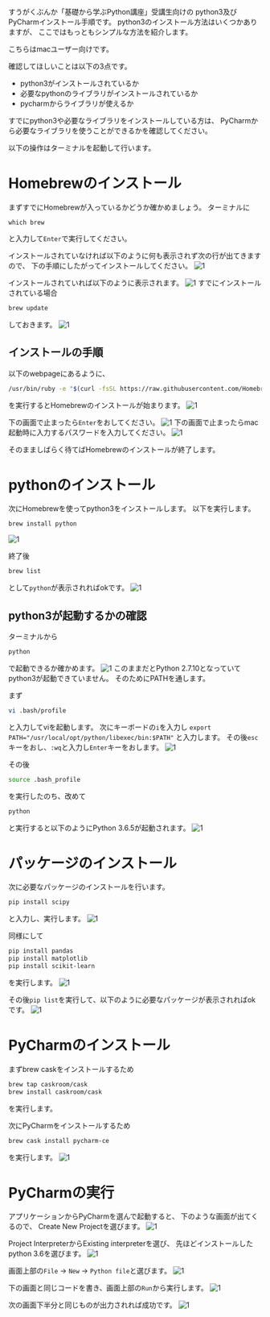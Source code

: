 すうがくぶんか「基礎から学ぶPython講座」受講生向けの
python3及びPyCharmインストール手順です。
python3のインストール方法はいくつかありますが、
ここではもっともシンプルな方法を紹介します。

こちらはmacユーザー向けです。

確認してほしいことは以下の3点です。
- python3がインストールされているか
- 必要なpythonのライブラリがインストールされているか
- pycharmからライブラリが使えるか

すでにpython3や必要なライブラリをインストールしている方は、
PyCharmから必要なライブラリを使うことができるかを確認してください。

以下の操作はターミナルを起動して行います。

# Homebrewのインストール
まずすでにHomebrewが入っているかどうか確かめましょう。
ターミナルに
```brew
which brew
```
と入力して`Enter`で実行してください。

インストールされていなければ以下のように何も表示されず次の行が出てきますので、
下の手順にしたがってインストールしてください。
![1](images/brew.png)

インストールされていれば以下のように表示されます。
![1](images/which_brew.png)
すでにインストールされている場合
```bash
brew update
```
しておきます。
![1](images/brew_update.png)

## インストールの手順
以下のwebpageにあるように、
```bash
/usr/bin/ruby -e "$(curl -fsSL https://raw.githubusercontent.com/Homebrew/install/master/install)"
```
を実行するとHomebrewのインストールが始まります。
![1](images/brew_webpage.png)

下の画面で止まったら`Enter`をおしてください。
![1](images/brew_install.png)
下の画面で止まったらmac起動時に入力するパスワードを入力してください。
![1](images/brew_install2.png)

そのまましばらく待てばHomebrewのインストールが終了します。


# pythonのインストール
次にHomebrewを使ってpython3をインストールします。
以下を実行します。
```bash
brew install python
```
![1](images/brew_install_python.png)

終了後
```bash
brew list
```
として`python`が表示されればokです。
![1](images/brew_list.png)

## python3が起動するかの確認
ターミナルから
```bash
python
```
で起動できるか確かめます。
![1](images/python_version_wrong.png)
このままだとPython 2.7.10となっていてpython3が起動できていません。
そのためにPATHを通します。

まず
```bash
vi .bash/profile
```
と入力してviを起動します。
次にキーボードの`i`を入力し
`export PATH="/usr/local/opt/python/libexec/bin:$PATH"`
と入力します。
その後`esc`キーをおし、`:wq`と入力し`Enter`キーをおします。
![1](images/path.png)

その後
```bash
source .bash_profile
```
を実行したのち、改めて
```bash
python
```
と実行すると以下のようにPython 3.6.5が起動されます。
![1](images/python_version.png)


# パッケージのインストール
次に必要なパッケージのインストールを行います。
```bash
pip install scipy
```
と入力し、実行します。
![1](images/install_scipy.png)

同様にして
```bash
pip install pandas
pip install matplotlib
pip install scikit-learn
```
を実行します。
![1](images/install_scikit-learn.png)

その後`pip list`を実行して、以下のように必要なパッケージが表示されればokです。
![1](images/fin_install_pkgs.png)

# PyCharmのインストール
まずbrew caskをインストールするため
```bash
brew tap caskroom/cask
brew install caskroom/cask
```
を実行します。

次にPyCharmをインストールするため
```bash
brew cask install pycharm-ce
```
を実行します。
![1](images/install_pycharm.png)

# PyCharmの実行
アプリケーションからPyCharmを選んで起動すると、
下のような画面が出てくるので、
Create New Projectを選びます。
![1](images/welcome.png)

Project InterpreterからExisting interpreterを選び、
先ほどインストールしたpython 3.6を選びます。
![1](images/select_env.png)

画面上部の`File` -> `New` -> `Python file`と選びます。
![1](images/pycharm.png)

下の画面と同じコードを書き、画面上部の`Run`から実行します。
![1](images/test_code.png)

次の画面下半分と同じものが出力されれば成功です。
![1](images/output.png)


